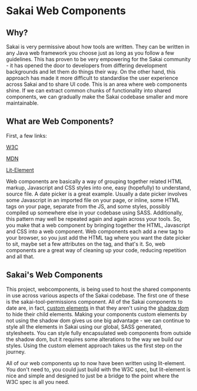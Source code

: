 # Sakai Web Components

## Why?

Sakai is very permissive about how tools are written. They can be written in any Java web framework you choose just as
long as you follow a few guidelines. This has proven to be very empowering for the Sakai community - it has opened the
door to developers from differing development backgrounds and let them do things their way. On the other hand, this
approach has made it more difficult to standardise the user experience across Sakai and to share UI code. This is an
area where web components shine. If we can extract common chunks of functionality into shared components, we can gradually
make the Sakai codebase smaller and more maintainable.

## What are Web Components?

First, a few links:

[W3C](https://www.w3.org/wiki/WebComponents/)

[MDN](https://developer.mozilla.org/en-US/docs/Web/Web\_Components)

[Lit-Element](https://lit-element.polymer-project.org/guide)

Web components are basically a way of grouping together related HTML markup, Javascript and CSS styles into one, easy
(hopefully) to understand, source file. A date picker is a great example. Usually a date picker involves some Javascript
in an imported file on your page, or inline, some HTML tags on your page, separate from the JS, and some styles,
possibly compiled up somewhere else in your codebase using SASS. Additionally, this pattern may well be repeated again
and again across your tools. So, you make that a web component by bringing together the HTML, Javascript and CSS into
a web component. Web components each add a new tag to your browser, so you just add the HTML tag where you want the date
picker to sit, maybe set a few attributes on the tag, and that's it. So, web components are a great way of cleaning up
your code, reducing repetition and all that.

## Sakai's Web Components

This project, webcomponents, is being used to host the shared components in use across various aspects of the Sakai
codebase. The first one of these is the sakai-tool-permissions component. All of the Sakai components to date are, in
fact, [custom elements](https://developer.mozilla.org/en-US/docs/Web/Web_Components/Using_custom_elements) in that they
aren't using the [shadow dom](https://developer.mozilla.org/en-US/docs/Web/Web_Components/Using_shadow_DOM) to hide
their child elements. Making your components custom elements by not using the shadow dom gives us one big advantage - we
can continue to style all the elements in Sakai using our global, SASS generated, stylesheets. You can style fully 
encapsulated web components from outside the shadow dom, but it requires some alterations to the way we build our
styles. Using the custom element approach takes us the first step on the journey.

All of our web components up to now have been written using lit-element. You don't need to, you could just build with
the W3C spec, but lit-element is nice and simple and designed to just be a bridge to the point where the W3C spec is all
you need.
